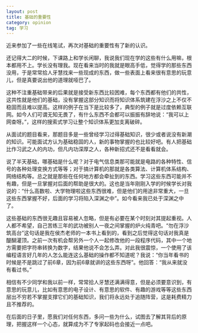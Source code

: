 ```yaml
---
layout: post
title: 基础的重要性
category: opinion
tag: 学习
---
```




近来参加了一些在线笔试，再次对基础的重要性有了新的认识。

还记得大二的时候，下课路上和学长闲聊，我说我们现在学的这些有什么用嘛，根本都用不上。学长没有理我。现在看来当时的我就是眼高手低，觉得学的那些东西没用，于是常常拾人牙慧找来一些现成的东西，做一些表面上看来很有意思的玩意儿，但是真要说出他的道理就哑巴了。

这种不注重基础带来的后果就是接受新东西比较困难，每个东西都有他们的共性，这共性就是他们的基础，没有掌握这部分知识而将知识体系筑建在浮沙之上不仅不稳固而且难以提高。这样的例子在当下是比较多了，典型的例子就是过度依赖互联网。如今人们可谓无知无畏了，有什么东西不会都可以振振有辞地说：“我可以上网查呀。”，这样的搜索式学习让整个知识体系更加支离破碎。

从面试的题目看来，那题目多是一些曾经学习过得基础知识，很少或者说没有新潮的知识。可能面试方认为基础稳固的人，新的事物掌握的也比较好吧。有人把基础比作习武之人的内功，但凡内功深厚之人，各种新招式还不是看看就会。

<!--more-->

说了半天基础，哪基础是什么呢？对于电气信息类那可能就是电路的各种特性、信号的各种处理变换方式等等；对于搞计算机的那就是各类算法、计算机体系结构、网络结构等。总之就是那些在任何地方都会牵扯到的东西。学习这些东西可能并不有趣，但是一旦掌握对后面的帮助是很大的。这也是当年刚刚入学的时候学长对我说的：“什么高数啦、大学物理啦这些东西很难，但是他们的用途非常重大，一旦这些东西掌握不好，后面的学习将陷入深渊之中”。如今看来我已处于深渊之中了。

这些基础的东西很无趣且容易被人忽略，但是有必要在某个时刻对其提起重视。人人都不希望，自己苦练三年的武功被别人一夜之间掌握的炉火纯青吧。“勿在浮沙筑高台”这句话是我在侯杰老师的一本书上看到的，看到之后觉得这句话对我真是醍醐灌顶。之前一次有机会帮另外一个人一起修改他的一段程序代码，其中一个地方需要把字符串转换为数字，结果他说不会怎么弄。对此我很震惊，一个使用了该编程语言好几年的人怎么能连这么基础的操作都不知道呢？我说：“你当年看书的时候是不是跳过了前6章，因为前6章就讲的这些东西呀”。他回答：“我从来就没有看过书。”

相信有不少同学和我以前一样，常常拾人牙慧还满满得意，但是必须要意识到，有意思的玩意儿，比如有意思的电子设计、有意思的软件、有趣的游戏等等这些东西层出不穷若不掌握支撑它们的基础知识，我们将永远处于追随阵营，这是耗费精力且不推荐的。

在后面的日子里，愿我们对任何东西，多问一些为什么，试图去了解其背后的原理，把握这样一个心态，就算成为不了专家起码也会接近一点吧。
